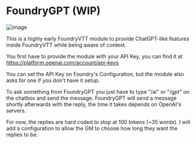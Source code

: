 # FoundryGPT (WIP)
![image](https://user-images.githubusercontent.com/19159042/227660762-4e64171e-d655-4df0-9861-345ebff022a3.png)

This is a highly early FoundryVTT module to provide ChatGPT-like features inside FoundryVTT while being aware of context.

You first have to provide the module with your API Key, you can find it at https://platform.openai.com/account/api-keys

You can set the API Key on Foundry's Configuration, but the module also asks for one if you don't have it setup.

To ask something from FoundryGPT you just have to type "/ai" or "/gpt" on the chatbox and send the message. FoundryGPT will send a message shortly afterwards with the reply, the time it takes depends on OpenAI's servers.

For now, the replies are hard coded to stop at 100 tokens (~35 words). I will add a configuration to allow the GM to choose how long they want the replies to be.
